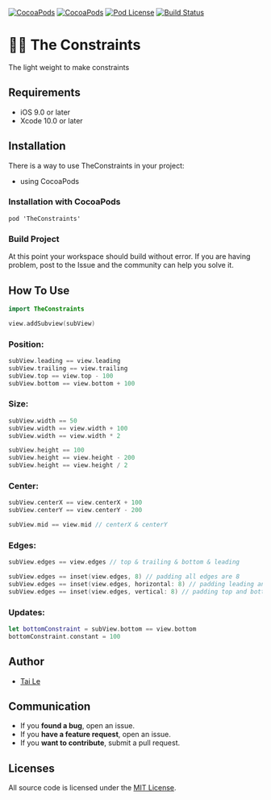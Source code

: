 [![CocoaPods](https://img.shields.io/cocoapods/p/TheConstraints.svg)](https://cocoapods.org/pods/TheConstraints)
[![CocoaPods](https://img.shields.io/cocoapods/v/TheConstraints.svg)](http://cocoapods.org/pods/TheConstraints)
[![Pod License](https://cocoapod-badges.herokuapp.com/l/TheConstraints/badge.png)](https://www.apache.org/licenses/LICENSE-2.0.html)
[![Build Status](https://travis-ci.org/levantAJ/TheConstraints.svg?branch=master)](https://travis-ci.org/levantAJ/TheConstraints)

# :iphone::triangular_ruler: The Constraints
The light weight to make constraints 

## Requirements

- iOS 9.0 or later
- Xcode 10.0 or later

## Installation
There is a way to use TheConstraints in your project:

- using CocoaPods

### Installation with CocoaPods

```
pod 'TheConstraints'
```
### Build Project

At this point your workspace should build without error. If you are having problem, post to the Issue and the
community can help you solve it.

## How To Use

```swift
import TheConstraints

view.addSubview(subView)
```

### Position:

```swift
subView.leading == view.leading
subView.trailing == view.trailing
subView.top == view.top - 100
subView.bottom == view.bottom + 100
```

### Size:

```swift
subView.width == 50
subView.width == view.width + 100
subView.width == view.width * 2

subView.height == 100
subView.height == view.height - 200
subView.height == view.height / 2
```

### Center:

```swift
subView.centerX == view.centerX + 100
subView.centerY == view.centerY - 200

subView.mid == view.mid // centerX & centerY
```

### Edges:

```swift
subView.edges == view.edges // top & trailing & bottom & leading
```

```swift
subView.edges == inset(view.edges, 8) // padding all edges are 8 
subView.edges == inset(view.edges, horizontal: 8) // padding leading and trailing are 8 
subView.edges == inset(view.edges, vertical: 8) // padding top and bottom are 8 
```

### Updates:

```swift
let bottomConstraint = subView.bottom == view.bottom
bottomConstraint.constant = 100
```

## Author
- [Tai Le](https://github.com/levantAJ)

## Communication
- If you **found a bug**, open an issue.
- If you **have a feature request**, open an issue.
- If you **want to contribute**, submit a pull request.

## Licenses

All source code is licensed under the [MIT License](https://raw.githubusercontent.com/levantAJ/TheConstraints/master/LICENSE).
